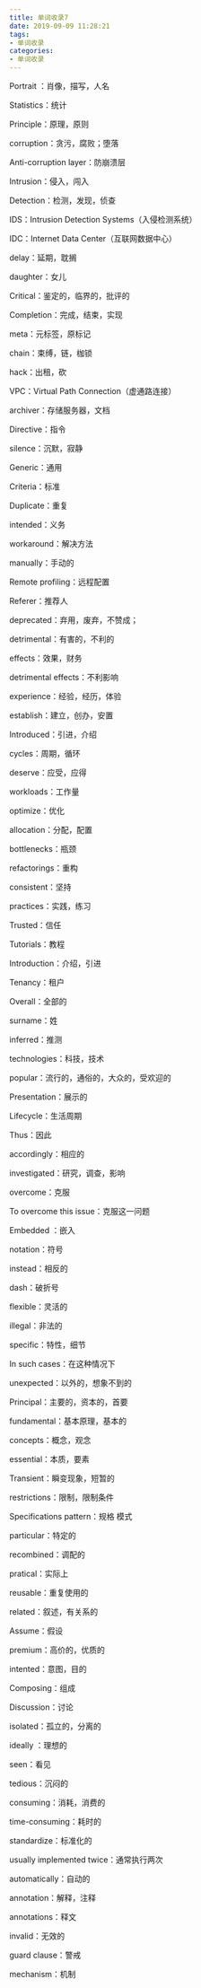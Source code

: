 ```yaml
---
title: 单词收录7
date: 2019-09-09 11:28:21
tags:
- 单词收录
categories: 
- 单词收录
---
```


Portrait ：肖像，描写，人名

Statistics：统计

Principle：原理，原则

corruption：贪污，腐败；堕落

Anti-corruption layer：防崩溃层

Intrusion：侵入，闯入

Detection：检测，发现，侦查

IDS：Intrusion Detection Systems（入侵检测系统）

IDC：Internet Data Center（互联网数据中心）

delay：延期，耽搁

daughter：女儿

Critical：鉴定的，临界的，批评的

Completion：完成，结束，实现

meta：元标签，原标记

chain：束缚，链，枷锁

hack：出租，砍

VPC：Virtual Path Connection（虚通路连接）

archiver：存储服务器，文档

Directive：指令

silence：沉默，寂静

Generic：通用

Criteria：标准

Duplicate：重复

intended：义务

workaround：解决方法

manually：手动的

Remote profiling：远程配置

Referer：推荐人

deprecated：弃用，废弃，不赞成；

detrimental：有害的，不利的

effects：效果，财务

detrimental effects：不利影响

experience：经验，经历，体验

establish：建立，创办，安置

Introduced：引进，介绍

cycles：周期，循环

deserve：应受，应得

workloads：工作量

optimize：优化

allocation：分配，配置

bottlenecks：瓶颈

refactorings：重构

consistent：坚持

practices：实践，练习

Trusted：信任

Tutorials：教程

Introduction：介绍，引进

Tenancy：租户

Overall：全部的

surname：姓

inferred：推测

technologies：科技，技术

popular：流行的，通俗的，大众的，受欢迎的

Presentation：展示的

Lifecycle：生活周期

Thus：因此

accordingly：相应的

investigated：研究，调查，影响

overcome：克服

To overcome this issue：克服这一问题

Embedded ：嵌入

notation：符号

instead：相反的

dash：破折号

flexible：灵活的

illegal：非法的

specific：特性，细节

In such cases：在这种情况下

unexpected：以外的，想象不到的

Principal：主要的，资本的，首要

fundamental：基本原理，基本的

concepts：概念，观念

essential：本质，要素

Transient：瞬变现象，短暂的

restrictions：限制，限制条件

Specifications pattern：规格 模式

particular：特定的

recombined：调配的

pratical：实际上

reusable：重复使用的

related：叙述，有关系的

Assume：假设

premium：高价的，优质的

intented：意图，目的

Composing：组成

Discussion：讨论

isolated：孤立的，分离的

ideally ：理想的

seen：看见

tedious：沉闷的

consuming：消耗，消费的

time-consuming：耗时的

standardize：标准化的

usually implemented twice：通常执行两次

automatically：自动的

annotation：解释，注释

annotations：释文

invalid：无效的

guard clause：警戒

mechanism：机制